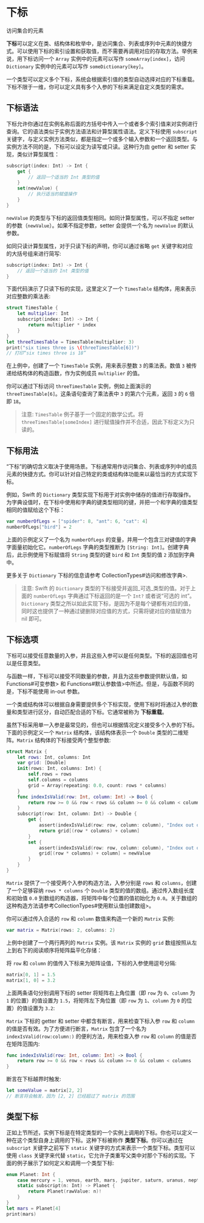 
# 下标

访问集合的元素

**下标**可以定义在类、结构体和枚举中，是访问集合、列表或序列中元素的快捷方式。可以使用下标的索引设置和获取值，而不需要再调用对应的存取方法。举例来说，用下标访问一个 `Array` 实例中的元素可以写作 `someArray[index]`，访问 `Dictionary` 实例中的元素可以写作 `someDictionary[key]`。

一个类型可以定义多个下标，系统会根据索引值的类型自动选择对应的下标重载。下标不限于一维，你可以定义具有多个入参的下标来满足自定义类型的需求。

<!--
  TODO: this chapter should provide an example of subscripting an enumeration,
  as per Joe Groff's example from rdar://16555559.
-->

## 下标语法

下标允许你通过在实例名称后面的方括号中传入一个或者多个索引值来对实例进行查询。它的语法类似于实例方法语法和计算型属性语法。定义下标使用 `subscript` 关键字，与定义实例方法类似，都是指定一个或多个输入参数和一个返回类型。与实例方法不同的是，下标可以设定为读写或只读。这种行为由 getter 和 setter 实现，类似计算型属性：

```swift
subscript(index: Int) -> Int {
    get {
        // 返回一个适当的 Int 类型的值
    }
    set(newValue) {
        // 执行适当的赋值操作
    }
}
```

<!--
  - test: `subscriptSyntax`

  ```swifttest
  >> class Test1 {
  -> subscript(index: Int) -> Int {
        get {
           // Return an appropriate subscript value here.
  >>       return 1
        }
        set(newValue) {
           // Perform a suitable setting action here.
        }
     }
  >> }
  ```
-->

`newValue` 的类型与下标的返回值类型相同。如同计算型属性，可以不指定 setter 的参数（`newValue`）。如果不指定参数，setter 会提供一个名为 `newValue` 的默认参数。

如同只读计算型属性，对于只读下标的声明，你可以通过省略 `get` 关键字和对应的大括号组来进行简写:

```swift
subscript(index: Int) -> Int {
    // 返回一个适当的 Int 类型的值
}
```

<!--
  - test: `subscriptSyntax`

  ```swifttest
  >> class Test2 {
  -> subscript(index: Int) -> Int {
        // Return an appropriate subscript value here.
  >>    return 1
     }
  >> }
  ```
-->

下面代码演示了只读下标的实现，这里定义了一个 `TimesTable` 结构体，用来表示对应整数的乘法表:

```swift
struct TimesTable {
    let multiplier: Int
    subscript(index: Int) -> Int {
        return multiplier * index
    }
}
let threeTimesTable = TimesTable(multiplier: 3)
print("six times three is \(threeTimesTable[6])")
// 打印“six times three is 18”
```

<!--
  - test: `timesTable`

  ```swifttest
  -> struct TimesTable {
        let multiplier: Int
        subscript(index: Int) -> Int {
           return multiplier * index
        }
     }
  -> let threeTimesTable = TimesTable(multiplier: 3)
  -> print("six times three is \(threeTimesTable[6])")
  <- six times three is 18
  ```
-->

在上例中，创建了一个 `TimesTable` 实例，用来表示整数 `3` 的乘法表。数值 `3` 被传递给结构体的构造函数，作为实例成员 `multiplier` 的值。

你可以通过下标访问 `threeTimesTable` 实例，例如上面演示的 `threeTimesTable[6]`。这条语句查询了乘法表中 `3` 的第六个元素，返回 `3` 的 `6` 倍即 `18`。

>注意:
`TimesTable` 例子基于一个固定的数学公式。将 `threeTimesTable[someIndex]` 进行赋值操作并不合适，因此下标定义为只读的。

## 下标用法

“下标”的确切含义取决于使用场景。下标通常用作访问集合、列表或序列中的成员元素的快捷方式。你可以针对自己特定的类或结构体功能来以最恰当的方式实现下标。

例如，Swift 的 `Dictionary` 类型实现下标用于对实例中储存的值进行存取操作。为字典设值时，在下标中使用和字典的键类型相同的键，并把一个和字典的值类型相同的值赋给这个下标：

```swift
var numberOfLegs = ["spider": 8, "ant": 6, "cat": 4]
numberOfLegs["bird"] = 2
```

<!--
  - test: `dictionarySubscript`

  ```swifttest
  -> var numberOfLegs = ["spider": 8, "ant": 6, "cat": 4]
  -> numberOfLegs["bird"] = 2
  ```
-->

上面的示例定义了一个名为 `numberOfLegs` 的变量，并用一个包含三对键值的字典字面量初始化它。`numberOfLegs` 字典的类型推断为 `[String: Int]`。创建字典后，此示例使用下标赋值将 `String` 类型的键 `bird` 和 `Int` 类型的值 `2` 添加到字典中。

更多关于 `Dictionary` 下标的信息请参考 CollectionTypes#访问和修改字典>.

>注意:
>Swift 的 `Dictionary` 类型的下标接受并返回_可选_类型的值。对于上面的 `numberOfLegs` 字典通过下标返回的是一个 `Int?` 或者说“可选的 int”。`Dictionary` 类型之所以如此实现下标，是因为不是每个键都有对应的值，同时这也提供了一种通过键删除对应值的方式，只需将键对应的值赋值为 nil 即可。

## 下标选项

下标可以接受任意数量的入参，并且这些入参可以是任何类型。下标的返回值也可以是任意类型。

与函数一样，下标可以接受不同数量的参数，并且为这些参数提供默认值，如 Functions#可变参数> 和 Functions#默认参数值>中所述。但是，与函数不同的是，下标不能使用 in-out 参数。

<!--
  - test: `subscripts-can-have-default-arguments`

  ```swifttest
  >> struct Subscriptable {
  >>     subscript(x: Int, y: Int = 0) -> Int {
  >>         return 100
  >>     }
  >> }
  >> let s = Subscriptable()
  >> print(s[0])
  << 100
  ```
-->

一个类或结构体可以根据自身需要提供多个下标实现，使用下标时将通过入参的数量和类型进行区分，自动匹配合适的下标。它通常被称为 **下标重载**。

虽然下标采用单一入参是最常见的，但也可以根据情况定义接受多个入参的下标。下面的示例定义一个 `Matrix` 结构体，该结构体表示一个 `Double` 类型的二维矩阵。`Matrix` 结构体的下标接受两个整型参数:

```swift
struct Matrix {
    let rows: Int, columns: Int
    var grid: [Double]
    init(rows: Int, columns: Int) {
        self.rows = rows
        self.columns = columns
        grid = Array(repeating: 0.0, count: rows * columns)
    }
    func indexIsValid(row: Int, column: Int) -> Bool {
        return row >= 0 && row < rows && column >= 0 && column < columns
    }
    subscript(row: Int, column: Int) -> Double {
        get {
            assert(indexIsValid(row: row, column: column), "Index out of range")
            return grid[(row * columns) + column]
        }
        set {
            assert(indexIsValid(row: row, column: column), "Index out of range")
            grid[(row * columns) + column] = newValue
        }
    }
}
```

<!--
  - test: `matrixSubscript, matrixSubscriptAssert`

  ```swifttest
  -> struct Matrix {
        let rows: Int, columns: Int
        var grid: [Double]
        init(rows: Int, columns: Int) {
           self.rows = rows
           self.columns = columns
           grid = Array(repeating: 0.0, count: rows * columns)
        }
        func indexIsValid(row: Int, column: Int) -> Bool {
           return row >= 0 && row < rows && column >= 0 && column < columns
        }
        subscript(row: Int, column: Int) -> Double {
           get {
              assert(indexIsValid(row: row, column: column), "Index out of range")
              return grid[(row * columns) + column]
           }
           set {
              assert(indexIsValid(row: row, column: column), "Index out of range")
              grid[(row * columns) + column] = newValue
           }
        }
     }
  ```
-->

`Matrix` 提供了一个接受两个入参的构造方法，入参分别是 `rows` 和 `columns`，创建了一个足够容纳 `rows * columns` 个 `Double` 类型的值的数组。通过传入数组长度和初始值 `0.0` 到数组的构造器，将矩阵中每个位置的值初始化为 `0.0`。关于数组的这种构造方法请参考CollectionTypes#使用默认值创建数组>。

你可以通过传入合适的 `row` 和 `column` 数值来构造一个新的 `Matrix` 实例:

```swift
var matrix = Matrix(rows: 2, columns: 2)
```

<!--
  - test: `matrixSubscript, matrixSubscriptAssert`

  ```swifttest
  -> var matrix = Matrix(rows: 2, columns: 2)
  >> assert(matrix.grid == [0.0, 0.0, 0.0, 0.0])
  ```
-->

上例中创建了一个两行两列的 `Matrix` 实例。该 `Matrix` 实例的 `grid` 数组按照从左上到右下的阅读顺序将矩阵扁平化存储：

将 `row` 和 `column` 的值传入下标来为矩阵设值，下标的入参使用逗号分隔:

```swift
matrix[0, 1] = 1.5
matrix[1, 0] = 3.2
```

<!--
  - test: `matrixSubscript, matrixSubscriptAssert`

  ```swifttest
  -> matrix[0, 1] = 1.5
  >> print(matrix[0, 1])
  << 1.5
  -> matrix[1, 0] = 3.2
  >> print(matrix[1, 0])
  << 3.2
  ```
-->

上面两条语句分别调用下标的 setter 将矩阵右上角位置（即 `row` 为 `0`、`column` 为 `1` 的位置）的值设置为 `1.5`，将矩阵左下角位置（即 `row` 为 `1`、`column` 为 `0` 的位置）的值设置为 `3.2`:

`Matrix` 下标的 getter 和 setter 中都含有断言，用来检查下标入参 `row` 和 `column` 的值是否有效。为了方便进行断言，`Matrix` 包含了一个名为 `indexIsValid(row:column:)` 的便利方法，用来检查入参 `row` 和 `column` 的值是否在矩阵范围内:

```swift
func indexIsValid(row: Int, column: Int) -> Bool {
    return row >= 0 && row < rows && column >= 0 && column < columns
}
```

<!--
  - test: `matrixSubscript`

  ```swifttest
  >> var rows = 2
  >> var columns = 2
  -> func indexIsValid(row: Int, column: Int) -> Bool {
        return row >= 0 && row < rows && column >= 0 && column < columns
     }
  ```
-->

断言在下标越界时触发:

```swift
let someValue = matrix[2, 2]
// 断言将会触发，因为 [2, 2] 已经超过了 matrix 的范围
```

<!--
  - test: `matrixSubscriptAssert`

  ```swifttest
  -> let someValue = matrix[2, 2]
  xx assert
  // This triggers an assert, because [2, 2] is outside of the matrix bounds.
  ```
-->

## 类型下标

正如上节所述，实例下标是在特定类型的一个实例上调用的下标。你也可以定义一种在这个类型自身上调用的下标。这种下标被称作 **类型下标**。你可以通过在 `subscript` 关键字之前写下 `static` 关键字的方式来表示一个类型下标。类型可以使用 `class` 关键字来代替 `static`，它允许子类重写父类中对那个下标的实现。下面的例子展示了如何定义和调用一个类型下标:

```swift
enum Planet: Int {
    case mercury = 1, venus, earth, mars, jupiter, saturn, uranus, neptune
    static subscript(n: Int) -> Planet {
        return Planet(rawValue: n)!
    }
}
let mars = Planet[4]
print(mars)
```

<!--
  - test: `static-subscript`

  ```swifttest
  -> enum Planet: Int {
        case mercury = 1, venus, earth, mars, jupiter, saturn, uranus, neptune
        static subscript(n: Int) -> Planet {
           return Planet(rawValue: n)!
        }
     }
  -> let mars = Planet[4]
  >> assert(mars == Planet.mars)
  -> print(mars)
  << mars
  ```
-->

<!--
This source file is part of the Swift.org open source project

Copyright (c) 2014 - 2022 Apple Inc. and the Swift project authors
Licensed under Apache License v2.0 with Runtime Library Exception

See https://swift.org/LICENSE.txt for license information
See https://swift.org/CONTRIBUTORS.txt for the list of Swift project authors
-->
